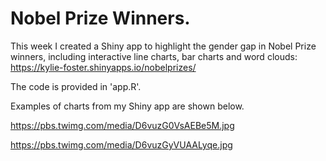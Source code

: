 # Nobel Prize Winners.

This week I created a Shiny app to highlight the gender gap in Nobel Prize winners, 
including interactive line charts, bar charts and word clouds: https://kylie-foster.shinyapps.io/nobelprizes/

The code is provided in 'app.R'.

Examples of charts from my Shiny app are shown below.

https://pbs.twimg.com/media/D6vuzG0VsAEBe5M.jpg

https://pbs.twimg.com/media/D6vuzGyVUAALyqe.jpg
